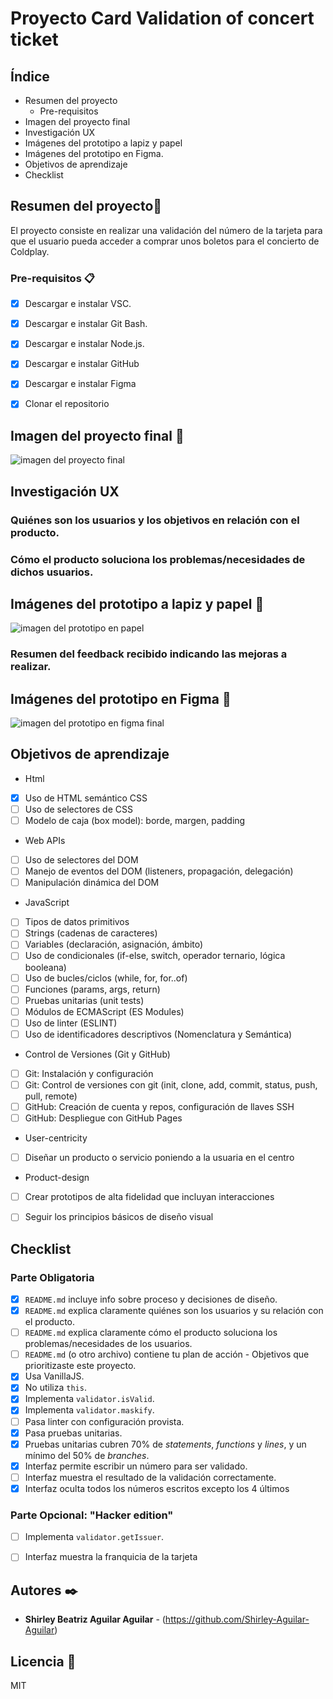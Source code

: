 # Proyecto Card Validation of concert ticket

## Índice
- Resumen del proyecto
     - Pre-requisitos
- Imagen del proyecto final
- Investigación UX
- Imágenes del prototipo a lapiz y papel
- Imágenes del prototipo en Figma.
- Objetivos de aprendizaje
- Checklist


## Resumen del proyecto🚀
   El proyecto consiste en realizar una validación del número de la tarjeta para que el usuario pueda acceder a comprar unos boletos para el concierto de Coldplay.
   

### Pre-requisitos 📋

 - [x] Descargar e instalar VSC.
 - [x] Descargar e instalar Git Bash.
 - [x] Descargar e instalar Node.js.
 - [x] Descargar e instalar GitHub
 - [x] Descargar e instalar Figma
 - [x] Clonar el repositorio




 ## Imagen del proyecto final 🔧
 
 
 ![imagen del proyecto final](image.jpg)
 
 
 

## Investigación UX
  ### Quiénes son los usuarios y los objetivos en relación con el producto.
  
  
  ### Cómo el producto soluciona los problemas/necesidades de dichos usuarios.
  
  
 ## Imágenes del prototipo a lapiz y papel 🔧
 
 
 ![imagen del prototipo en papel](image.jpg)
 
 
 
 
  ### Resumen del feedback recibido indicando las mejoras a realizar.
  
  
## Imágenes del prototipo en Figma 🔧
 
 
 ![imagen del prototipo en figma final](image.jpg)
 
 
 


## Objetivos de aprendizaje
 
 - Html
 - [x] Uso de HTML semántico
  CSS
 - [ ] Uso de selectores de CSS
 - [ ] Modelo de caja (box model): borde, margen, padding
 - Web APIs
 - [ ] Uso de selectores del DOM
 - [ ] Manejo de eventos del DOM (listeners, propagación, delegación)
 - [ ] Manipulación dinámica del DOM
 - JavaScript
 - [ ] Tipos de datos primitivos
 - [ ] Strings (cadenas de caracteres)
 - [ ] Variables (declaración, asignación, ámbito)
 - [ ] Uso de condicionales (if-else, switch, operador ternario, lógica booleana)
 - [ ] Uso de bucles/ciclos (while, for, for..of)
 - [ ] Funciones (params, args, return)
 - [ ] Pruebas unitarias (unit tests)
 - [ ] Módulos de ECMAScript (ES Modules)
 - [ ] Uso de linter (ESLINT)
 - [ ] Uso de identificadores descriptivos (Nomenclatura y Semántica)
 - Control de Versiones (Git y GitHub)
 - [ ] Git: Instalación y configuración
 - [ ] Git: Control de versiones con git (init, clone, add, commit, status, push, pull, remote)
 - [ ] GitHub: Creación de cuenta y repos, configuración de llaves SSH
 - [ ] GitHub: Despliegue con GitHub Pages
 - User-centricity
 - [ ] Diseñar un producto o servicio poniendo a la usuaria en el centro
 - Product-design
 - [ ] Crear prototipos de alta fidelidad que incluyan interacciones
 - [ ] Seguir los principios básicos de diseño visual




## Checklist

 ### Parte Obligatoria

* [x] `README.md` incluye info sobre proceso y decisiones de diseño.
* [x] `README.md` explica claramente quiénes son los usuarios y su relación con el producto.
* [ ] `README.md` explica claramente cómo el producto soluciona los problemas/necesidades de los usuarios.
* [ ] `README.md` (o otro archivo) contiene tu plan de acción - Objetivos que prioritizaste este proyecto.
* [x] Usa VanillaJS.
* [x] No utiliza `this`.
* [x] Implementa `validator.isValid`.
* [x] Implementa `validator.maskify`.
* [ ] Pasa linter con configuración provista.
* [x] Pasa pruebas unitarias.
* [x] Pruebas unitarias cubren 70% de _statements_, _functions_ y _lines_, y un  mínimo del 50% de _branches_.
* [x] Interfaz permite escribir un número para ser validado.
* [ ] Interfaz muestra el resultado de la validación correctamente.
* [x] Interfaz oculta todos los números escritos excepto los 4 últimos

### Parte Opcional: "Hacker edition"

* [ ] Implementa `validator.getIssuer`.
* [ ] Interfaz muestra la franquicia de la tarjeta




## Autores ✒️


* **Shirley Beatriz Aguilar Aguilar**  - (https://github.com/Shirley-Aguilar-Aguilar)


## Licencia 📄
MIT

